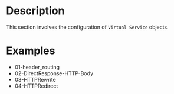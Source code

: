 # Description

This section involves the configuration of `Virtual Service` objects.

# Examples

- 01-header_routing
- 02-DirectResponse-HTTP-Body
- 03-HTTPRewrite
- 04-HTTPRedirect


